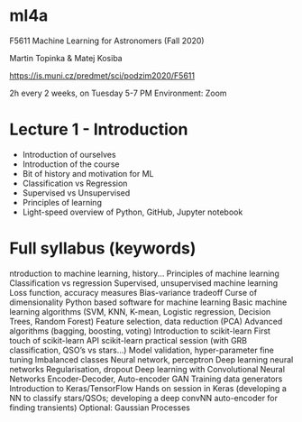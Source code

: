 # ml4a
F5611 Machine Learning for Astronomers (Fall 2020)

Martin Topinka &  Matej Kosiba

https://is.muni.cz/predmet/sci/podzim2020/F5611

2h every 2 weeks, on Tuesday 5-7 PM
Environment: Zoom

# Lecture 1 - Introduction
- Introduction of ourselves
- Introduction of the course
- Bit of history and motivation for ML
- Classification vs Regression
- Supervised vs Unsupervised
- Principles of learning
- Light-speed overview of Python, GitHub, Jupyter notebook

# Full syllabus (keywords)
ntroduction to machine learning, history...
Principles of machine learning
Classification vs  regression
Supervised, unsupervised machine learning
Loss function, accuracy measures
Bias-variance tradeoff
Curse of dimensionality
Python based software for machine learning
Basic machine learning algorithms (SVM, KNN,  K-mean, Logistic regression, Decision Trees, Random Forest)
Feature selection, data reduction (PCA)
Advanced algorithms (bagging, boosting, voting)
Introduction to scikit-learn
First touch of scikit-learn API
scikit-learn practical session (with GRB classification, QSO’s vs stars…)
Model validation, hyper-parameter fine tuning
Imbalanced classes
Neural network, perceptron
Deep learning neural networks
Regularisation,  dropout
Deep learning with Convolutional Neural Networks
Encoder-Decoder, Auto-encoder
GAN
Training data generators
Introduction to Keras/TensorFlow
Hands on session in Keras (developing a NN to classify stars/QSOs; developing a deep convNN auto-encoder for finding transients)
Optional: Gaussian Processes
